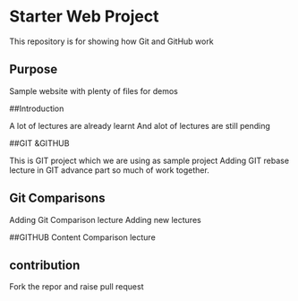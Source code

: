 # Starter Web Project

This repository is for showing how Git and GitHub work


## Purpose

Sample website with plenty of files for demos

##Introduction

A lot of lectures are already learnt 
And alot of lectures are still pending 

##GIT &GITHUB

This is GIT project  which we are using as sample project 
Adding GIT rebase lecture in GIT advance part
so much of work together.
## Git Comparisons
Adding Git Comparison lecture 
Adding new lectures

##GITHUB Content
Comparison lecture

## contribution
Fork the repor and raise  pull request 
